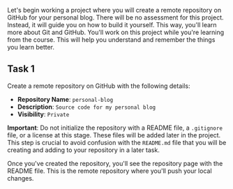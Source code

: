 Let's begin working a project where you will create a remote repository on GitHub for your personal blog. There will be no assessment for this project. Instead, it will guide you on how to build it yourself. This way, you'll learn more about Git and GitHub. You'll work on this project while you're learning from the course. This will help you understand and remember the things you learn better.

## Task 1

Create a remote repository on GitHub with the following details:

- **Repository Name**: `personal-blog`
- **Description**: `Source code for my personal blog`
- **Visibility**: `Private`

**Important**: Do not initialize the repository with a README file, a `.gitignore` file, or a license at this stage. These files will be added later in the project. This step is crucial to avoid confusion with the `README.md` file that you will be creating and adding to your repository in a later task.

Once you've created the repository, you'll see the repository page with the README file. This is the remote repository where you'll push your local changes.
